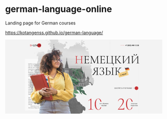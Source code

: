 # german-language-online
Landing page for German courses

https://kotangenss.github.io/german-language/

![Screenshot of the first screen](./assets/png/screen.png)